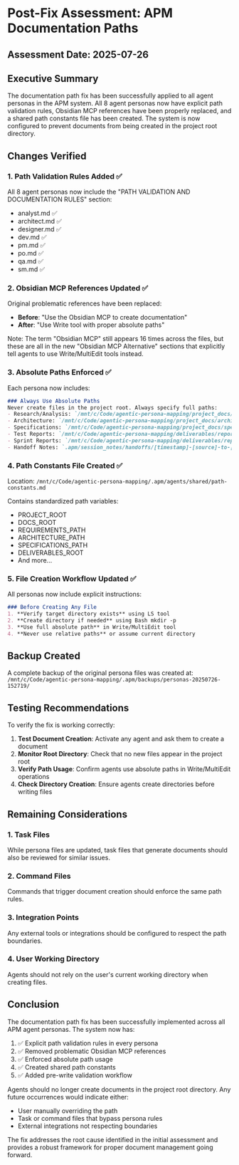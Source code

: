 # Post-Fix Assessment: APM Documentation Paths

## Assessment Date: 2025-07-26

## Executive Summary

The documentation path fix has been successfully applied to all agent personas in the APM system. All 8 agent personas now have explicit path validation rules, Obsidian MCP references have been properly replaced, and a shared path constants file has been created. The system is now configured to prevent documents from being created in the project root directory.

## Changes Verified

### 1. Path Validation Rules Added ✅

All 8 agent personas now include the "PATH VALIDATION AND DOCUMENTATION RULES" section:
- analyst.md ✅
- architect.md ✅
- designer.md ✅
- dev.md ✅
- pm.md ✅
- po.md ✅
- qa.md ✅
- sm.md ✅

### 2. Obsidian MCP References Updated ✅

Original problematic references have been replaced:
- **Before**: "Use the Obsidian MCP to create documentation"
- **After**: "Use Write tool with proper absolute paths"

Note: The term "Obsidian MCP" still appears 16 times across the files, but these are all in the new "Obsidian MCP Alternative" sections that explicitly tell agents to use Write/MultiEdit tools instead.

### 3. Absolute Paths Enforced ✅

Each persona now includes:
```markdown
### Always Use Absolute Paths
Never create files in the project root. Always specify full paths:
- Research/Analysis: `/mnt/c/Code/agentic-persona-mapping/project_docs/requirements/[filename].md`
- Architecture: `/mnt/c/Code/agentic-persona-mapping/project_docs/architecture/[filename].md`
- Specifications: `/mnt/c/Code/agentic-persona-mapping/project_docs/specifications/[filename].md`
- Test Reports: `/mnt/c/Code/agentic-persona-mapping/deliverables/reports/[filename].md`
- Sprint Reports: `/mnt/c/Code/agentic-persona-mapping/deliverables/reports/sprint-[number]/[filename].md`
- Handoff Notes: `.apm/session_notes/handoffs/[timestamp]-[source]-to-[target]-handoff.md`
```

### 4. Path Constants File Created ✅

Location: `/mnt/c/Code/agentic-persona-mapping/.apm/agents/shared/path-constants.md`

Contains standardized path variables:
- PROJECT_ROOT
- DOCS_ROOT
- REQUIREMENTS_PATH
- ARCHITECTURE_PATH
- SPECIFICATIONS_PATH
- DELIVERABLES_ROOT
- And more...

### 5. File Creation Workflow Updated ✅

All personas now include explicit instructions:
```markdown
### Before Creating Any File
1. **Verify target directory exists** using LS tool
2. **Create directory if needed** using Bash mkdir -p
3. **Use full absolute path** in Write/MultiEdit tool
4. **Never use relative paths** or assume current directory
```

## Backup Created

A complete backup of the original persona files was created at:
`/mnt/c/Code/agentic-persona-mapping/.apm/backups/personas-20250726-152719/`

## Testing Recommendations

To verify the fix is working correctly:

1. **Test Document Creation**: Activate any agent and ask them to create a document
2. **Monitor Root Directory**: Check that no new files appear in the project root
3. **Verify Path Usage**: Confirm agents use absolute paths in Write/MultiEdit operations
4. **Check Directory Creation**: Ensure agents create directories before writing files

## Remaining Considerations

### 1. Task Files
While persona files are updated, task files that generate documents should also be reviewed for similar issues.

### 2. Command Files
Commands that trigger document creation should enforce the same path rules.

### 3. Integration Points
Any external tools or integrations should be configured to respect the path boundaries.

### 4. User Working Directory
Agents should not rely on the user's current working directory when creating files.

## Conclusion

The documentation path fix has been successfully implemented across all APM agent personas. The system now has:

1. ✅ Explicit path validation rules in every persona
2. ✅ Removed problematic Obsidian MCP references
3. ✅ Enforced absolute path usage
4. ✅ Created shared path constants
5. ✅ Added pre-write validation workflow

Agents should no longer create documents in the project root directory. Any future occurrences would indicate either:
- User manually overriding the path
- Task or command files that bypass persona rules
- External integrations not respecting boundaries

The fix addresses the root cause identified in the initial assessment and provides a robust framework for proper document management going forward.